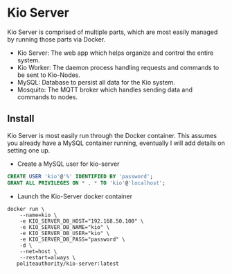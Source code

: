# Kio Server
Kio Server is comprised of multiple parts, which are most easily managed by running those parts via
Docker.
 - Kio Server: The web app which helps organize and control the entire system.
 - Kio Worker: The daemon process handling requests and commands to be sent to Kio-Nodes.
 - MySQL: Database to persist all data for the Kio system.
 - Mosquito: The MQTT broker which handles sending data and commands to nodes.

## Install
Kio Server is most easily run through the Docker container.
This assumes you already have a MySQL container running, eventually I will add details on setting
one up.

 - Create a MySQL user for kio-server
```sql
CREATE USER 'kio'@'%' IDENTIFIED BY 'password';
GRANT ALL PRIVILEGES ON * . * TO 'kio'@'localhost';
```
- Launch the Kio-Server docker container
```console
docker run \
    --name=kio \
    -e KIO_SERVER_DB_HOST="192.168.50.100" \
    -e KIO_SERVER_DB_NAME="kio" \
    -e KIO_SERVER_DB_USER="kio" \
    -e KIO_SERVER_DB_PASS="password" \
    -d \
    --net=host \
    --restart=always \
   politeauthority/kio-server:latest
```
